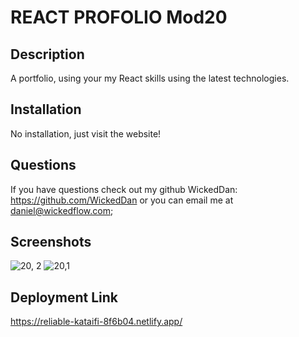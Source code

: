 # REACT PROFOLIO Mod20

## Description
A portfolio, using your my React skills using the latest technologies.
## Installation
No installation, just visit the website!
## Questions 
If you have questions check out my github WickedDan: https://github.com/WickedDan or you can email me at daniel@wickedflow.com;
## Screenshots
![20, 2](https://github.com/user-attachments/assets/f4855e24-f8fa-41a3-bb95-b2cc3dab4b1c)
![20,1](https://github.com/user-attachments/assets/0e8cb893-2892-4da9-ac9b-e9c2d0ee5445)

## Deployment Link
https://reliable-kataifi-8f6b04.netlify.app/
